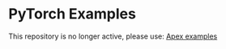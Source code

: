# PyTorch Examples

This repository is no longer active, please use: [Apex examples](https://github.com/nvidia/apex/tree/master/examples)
